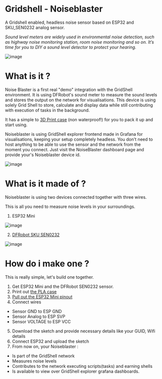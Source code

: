 # Gridshell - Noiseblaster

A Gridshell enabled, headless noise sensor based on ESP32 and SKU_SEN0232 analog sensor.

_Sound level meters are widely used in environmental noise detection, such as highway noise monitoring station, room noise monitoring and so on. 
It’s time for you to DIY a sound level detector to protect your hearing._

![image](https://github.com/invpe/GridShell/assets/106522950/c11a6805-4e6a-4681-aaf9-5ca4ecb0d961)



# What is it ?

Noise Blaster is a first real "demo" integration with the GridShell environment.
It is using DFRobot's sound meter to measure the sound levels and stores the output on the network for visualisations.
This device is using solely Grid Shell to store, calculate and display data while still contributing with execution of tasks in the background.

It has a simple to [3D Print case](https://github.com/invpe/GridShell/blob/main/Sources/Integrations/NoiseBlaster/NoiseBlaster.stl) (non waterproof!) for you to pack it up and start using.

Noiseblaster is using GridShell explorer frontend made in Grafana for visualisations, keeping your setup completely headless.
You don't need to host anything to be able to use the sensor and the network from the moment you connect.
Just visit the NoiseBlaster dashboard page and provide your's Noiseblaster device id.

![image](https://github.com/invpe/GridShell/assets/106522950/4e065f89-2d81-4450-92b1-eadd964ef72b)


# What is it made of ?

Noiseblaster is using two devices connected together with three wires.

This is all you need to measure noise levels in your surroundings.

1. ESP32 Mini

![image](https://github.com/invpe/GridShell/assets/106522950/c331718f-63d7-4223-bdf3-f12eba790483)

2. [DFRobot SKU SEN0232](https://wiki.dfrobot.com/Gravity__Analog_Sound_Level_Meter_SKU_SEN0232) 

![image](https://github.com/invpe/GridShell/assets/106522950/9fe0d047-b72c-452d-800d-63c8739f100b)

# How do i make one ?

This is really simple, let's build one together.

1. Get ESP32 Mini and the DFRobot SEN0232 sensor.
2. Print out [the PLA case](https://github.com/invpe/GridShell/blob/main/Sources/Integrations/NoiseBlaster/NoiseBlaster.stl)
3. [Pull out the ESP32 Mini pinout](https://nettigo.eu/products/wifi-bluetooth-module-esp32-d1-mini)
4. Connect wires 

- Sensor GND to ESP GND
- Sensor Analog to ESP SVP
- Sensor VOLTAGE to ESP VCC

5. Download the sketch and provide necessary details like your GUID, Wifi details
6. Connect ESP32 and upload the sketch
7. From now on, your Noiseblaster :

- Is part of the GridShell network
- Measures noise levels
- Contributes to the network executing scripts(tasks) and earning shells
- Is available to view over GridShell explorer grafana dashboards.


